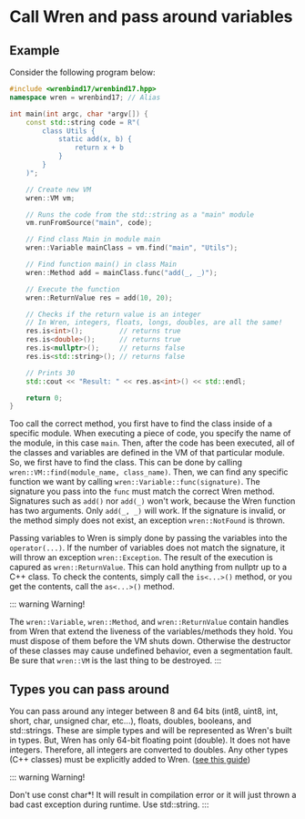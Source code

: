 # Call Wren and pass around variables

## Example

Consider the following program below:

```cpp
#include <wrenbind17/wrenbind17.hpp>
namespace wren = wrenbind17; // Alias

int main(int argc, char *argv[]) {
    const std::string code = R"(
        class Utils {
            static add(x, b) {
                return x + b
            }
        }
    )";

    // Create new VM
    wren::VM vm;

    // Runs the code from the std::string as a "main" module
    vm.runFromSource("main", code);

    // Find class Main in module main
    wren::Variable mainClass = vm.find("main", "Utils");

    // Find function main() in class Main
    wren::Method add = mainClass.func("add(_, _)");

    // Execute the function
    wren::ReturnValue res = add(10, 20);

    // Checks if the return value is an integer
    // In Wren, integers, floats, longs, doubles, are all the same!
    res.is<int>();         // returns true
    res.is<double>();      // returns true
    res.is<nullptr>();     // returns false
    res.is<std::string>(); // returns false

    // Prints 30
    std::cout << "Result: " << res.as<int>() << std::endl;

    return 0;
}
```

Too call the correct method, you first have to find the class inside of a specific module. When executing a piece of code, you specify the name of the module, in this case `main`. Then, after the code has been executed, all of the classes and variables are defined in the VM of that particular module. So, we first have to find the class. This can be done by calling `wren::VM::find(module_name, class_name)`. Then, we can find any specific function we want by calling `wren::Variable::func(signature)`. The signature you pass into the `func` must match the correct Wren method. Signatures such as `add()` nor `add(_)` won't work, because the Wren function has two arguments. Only `add(_, _)` will work. If the signature is invalid, or the method simply does not exist, an exception `wren::NotFound` is thrown.

Passing variables to Wren is simply done by passing the variables into the `operator(...)`. If the number of variables does not match the signature, it will throw an exception `wren::Exception`. The result of the execution is capured as `wren::ReturnValue`. This can hold anything from nullptr up to a C++ class. To check the contents, simply call the `is<...>()` method, or you get the contents, call the `as<...>()` method. 

::: warning
Warning!

The `wren::Variable`, `wren::Method`, and `wren::ReturnValue` contain handles from Wren that extend the liveness of the variables/methods they hold. You must dispose of them before the VM shuts down. Otherwise the destructor of these classes may cause undefined behavior, even a segmentation fault. Be sure that `wren::VM` is the last thing to be destroyed.
:::

## Types you can pass around

You can pass around any integer between 8 and 64 bits (int8, uint8, int, short, char, unsigned char, etc...), floats, doubles, booleans, and std::strings. These are simple types and will be represented as Wren's built in types. But, Wren has only 64-bit floating point (double). It does not have integers. Therefore, all integers are converted to doubles. Any other types (C++ classes) must be explicitly added to Wren. ([see this guide](bind_cpp_class.md))

::: warning
Warning!

Don't use const char*! It will result in compilation error or it will just thrown a bad cast exception during runtime. Use std::string.
:::
